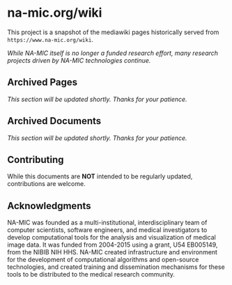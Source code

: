 # na-mic.org/wiki

This project is a snapshot of the mediawiki pages historically served from `https://www.na-mic.org/wiki`.

_While NA-MIC itself is no longer a funded research effort, many research projects driven by NA-MIC technologies continue._

## Archived Pages

_This section will be updated shortly. Thanks for your patience._

## Archived Documents

_This section will be updated shortly. Thanks for your patience._

## Contributing

While this documents are **NOT** intended to be regularly updated, contributions are welcome.

## Acknowledgments

NA-MIC was founded as a multi-institutional, interdisciplinary team of computer scientists, software engineers, and medical investigators to develop computational tools for the analysis and visualization of medical image data. It was funded from 2004-2015 using a grant, U54 EB005149, from the NIBIB NIH HHS. NA-MIC created infrastructure and environment for the development of computational algorithms and open-source technologies, and created training and dissemination mechanisms for these tools to be distributed to the medical research community.
